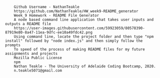 
        Github Username - NathanTeakle
        https://github.com/NathanTeakle/HW_week9-README_generator
        Week_9 Homework - README File Generator
        A node based command line application that takes user inputs and outputs a README file
        https://user-images.githubusercontent.com/59923059/80578390-87919e80-8a47-11ea-9dfc-ee10a49fdc42.png
        Using command line, locate the project folder and then type "npm install" followed by "node index.js" and then simply follow the prompts
        To speed of the process of making README files for my future assignments and projects
        Mozilla Public License
        npm
        Nathan Teakle - The University of Adelaide Coding Bootcamp, 2020.
        n.teakle5071@gmail.com
